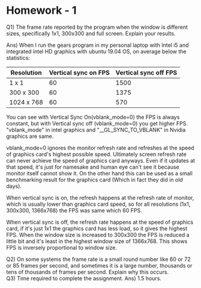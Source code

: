 # Homework - 1
Q1) The frame rate reported by the program when the window is different sizes, specifically 1x1, 300x300 and full screen. Explain your results.
   
Ans) When I run the gears program in my personal laptop with Intel i5 and integrated intel HD graphics with ubuntu 19.04 OS, on average below the statistics:  

| Resolution | Vertical sync on FPS | Vertical sync off FPS |  
|------------|-----|-----| 
| 1 x 1      | 60   | 1500 |  
| 300 x 300  | 60  | 1375 |  
| 1024 x 768 | 60  | 570 |  

You can see with Vertical Sync On(vblank_mode=0) the FPS is always constant, but with Vertical sync off (vblank_mode=0) you get higher FPS. 
"vblank_mode" in intel graphics and "__GL_SYNC_TO_VBLANK" in Nvidia graphics are same.

vblank_mode=0 ignores the monitor refresh rate and refreshes at the speed of graphics card's highest possible speed. Ultimately screen refresh rate can never achieve
the speed of graphics card anyways. Even if it updates at that speed, it's just for namesake and human eye can't see it because monitor itself cannot show it. On the other hand this can be used as a small benchmarking result for the graphics card (Which in fact they did in old days).

When vertical sync is on, the refresh happens at the refresh rate of monitor, which is usually lower than graphics card speed, so for all resolutions (1x1, 300x300, 1366x768) the FPS was same which 60 FPS.

When vertical sync is off, the refresh rate happens at the speed of graphics card, if it's just 1x1 the graphics card has less load, so it gives the highest FPS. When the window size is increased to 300x300 the FPS is reduced a little bit and it's least in the highest window size of 1366x768.
This shows FPS is inversely proportional to window size.
     
Q2) On some systems the frame rate is a small round number like 60 or 72 or 85 frames per second, and sometimes it is a large number, thousands or tens of thousands of frames per second. Explain why this occurs.  
Q3) Time required to complete the assignment.
Ans) 1.5 hours.